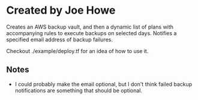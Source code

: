 # Created by Joe Howe

Creates an AWS backup vault, and then a dynamic list of plans with accompanying rules to execute backups on selected days.  Notifies a specified email address of backup failures.

Checkout ./example/deploy.tf for an idea of how to use it.


## Notes

* I could probably make the email optional, but I don't think failed backup notifications are something that should be optional.
